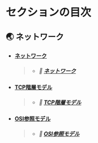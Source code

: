 # セクションの目次

## 🌏 ネットワーク

* #### <u>ネットワーク</u>
  > * ##### 📖 [︎ネットワーク](https://hiroki-it.github.io/tech-notebook-mkdocs/network/network.html)
* #### <u>TCP階層モデル</u>
  > * ##### 📖 [︎TCP階層モデル](https://hiroki-it.github.io/tech-notebook-mkdocs/network/network_model_tcp.html)
* #### <u>OSI参照モデル</u>
  > * ##### 📖 [︎OSI参照モデル](https://hiroki-it.github.io/tech-notebook-mkdocs/network/network_model_osi.html)

<br>

